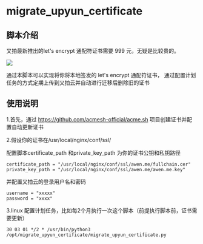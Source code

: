 # migrate_upyun_certificate

## 脚本介绍

又拍最新推出的let's encrypt 通配符证书需要 999 元，无疑是比较贵的。

![](https://file.awen.me/blog/20201027131046.png)

通过本脚本可以实现将你将本地签发的 let's encrypt 通配符证书， 通过配置计划任务的方式定期上传到又拍云并自动进行迁移后删除旧的证书

## 使用说明

1.首先，通过 https://github.com/acmesh-official/acme.sh  项目创建证书并配置自动更新证书

2.假设你的证书在/usr/local/nginx/conf/ssl/

配置脚本certificate_path 和private_key_path 为你的证书公钥和私钥路径

```
certificate_path = "/usr/local/nginx/conf/ssl/awen.me/fullchain.cer"
private_key_path = "/usr/local/nginx/conf/ssl/awen.me/awen.me.key"
```
并配置又拍云的登录用户名和密码

```
username = "xxxxx"
password = "xxxx"
```

3.linux 配置计划任务，比如每2个月执行一次这个脚本（前提执行脚本前，证书需要更新）

```
30 03 01 */2 * /usr/bin/python3 /opt/migrate_upyun_certificate/migrate_upyun_certificate.py
```